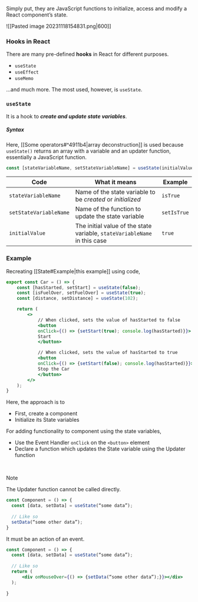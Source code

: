 Simply put, they are JavaScript functions to initialize, access and modify a React component’s state.


![[Pasted image 20231118154831.png|600]]


### Hooks in React
There are many pre-defined **hooks** in React for different purposes. 

* `useState`
* `useEffect`
* `useMemo`

…and much more. The most used, however, is `useState`.

### `useState`
It is a hook to ***create and update state variables***.

##### Syntax
Here, [[Some operators#^4911b4|array deconstruction]] is used because `useState()` returns an array with a variable and an updater function, essentially a JavaScript function. 
```jsx
const [stateVariableName, setStateVariableName] = useState(initialValue);
```

| Code | What it means | Example |
|--|--|--|
| `stateVariableName` | Name of the state variable to be *created* or *initialized* | `isTrue` |
| `setStateVariableName` | Name of the function to update the state variable | `setIsTrue` |
| `initialValue` | The initial value of the state variable, `stateVariableName` in this case | `true` |


### Example
Recreating [[State#Example|this example]] using code,
```jsx
export const Car = () => {
	const [hasStarted, setStart] = useState(false);
	const [isFuelOver, setFuelOver] = useState(true);
	const [distance, setDistance] = useState(102);

	return (
		<>
			// When clicked, sets the value of hasStarted to false
			<button 
			onClick={() => {setStart(true); console.log(hasStarted)}}>
			Start
			</button>

			// When clicked, sets the value of hasStarted to true
			<button 
			onClick={() => {setStart(false); console.log(hasStarted)}}>
			Stop the Car
			</button>
		</>
	);
} 
```

Here, the approach is to 
* First, create a component
* Initialize its State variables

For adding functionality to component using the state variables,
* Use the Event Handler `onClick` on the `<button>` element
* Declare a function which updates the State variable using the Updater function

<br>

>[!note]
>The Updater function cannot be called directly. 
>```jsx
>const Component = () => {
>	const [data, setData] = useState(“some data”);
>	
>	// Like so
>	setData(“some other data”);
>}
>```
>
>It must be an action of an event.
>```jsx
>const Component = () => {
>	const [data, setData] = useState(“some data”);
>	
>	// Like so
>	return (
>		<div onMouseOver={() => {setData(“some other data”);}}></div>
>	);
>	
>}
>```